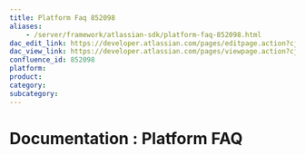 ```yaml
---
title: Platform Faq 852098
aliases:
    - /server/framework/atlassian-sdk/platform-faq-852098.html
dac_edit_link: https://developer.atlassian.com/pages/editpage.action?cjm=wozere&pageId=852098
dac_view_link: https://developer.atlassian.com/pages/viewpage.action?cjm=wozere&pageId=852098
confluence_id: 852098
platform:
product:
category:
subcategory:
---
```

# Documentation : Platform FAQ
















































































































































































































































































































